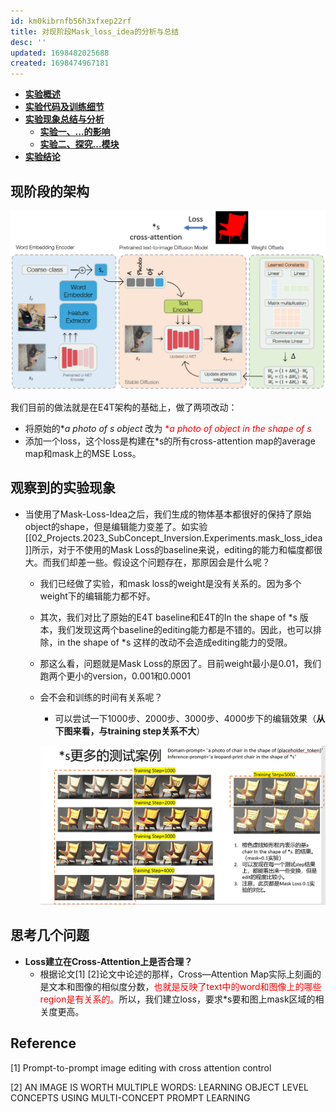 ```yaml
---
id: km0kibrnfb56h3xfxep22rf
title: 对现阶段Mask_loss_idea的分析与总结
desc: ''
updated: 1698482025688
created: 1698474967181
---
```

- [**实验概述**](#实验概述)
- [**实验代码及训练细节**](#实验代码及训练细节)
- [**实验现象总结与分析**](#实验现象总结与分析)
  - [**实验一、...的影响**](#实验一的影响)
  - [**实验二、探究...模块**](#实验二探究模块)
- [**实验结论**](#实验结论)


## **现阶段的架构**
![图 0](assets/images/216eb3c2ae49d945a3f1db619491e79821691ca426d8729570f8463c12402e62.png)  

我们目前的做法就是在E4T架构的基础上，做了两项改动：
* 将原始的**a photo of *s object**  改为 <font color="red">**a photo of object in the shape of *s**</font>
* 添加一个loss，这个loss是构建在*s的所有cross-attention map的average map和mask上的MSE Loss。

## **观察到的实验现象**
* 当使用了Mask-Loss-Idea之后，我们生成的物体基本都很好的保持了原始object的shape，但是编辑能力变差了。如实验 [[02_Projects.2023_SubConcept_Inversion.Experiments.mask_loss_idea]]所示，对于不使用的Mask Loss的baseline来说，editing的能力和幅度都很大。而我们却差一些。假设这个问题存在，那原因会是什么呢？
  * 我们已经做了实验，和mask loss的weight是没有关系的。因为多个weight下的编辑能力都不好。
  * 其次，我们对比了原始的E4T baseline和E4T的In the shape of *s 版本，我们发现这两个baseline的editing能力都是不错的。因此，也可以排除，in the shape of *s 这样的改动不会造成editing能力的受限。
  * 那这么看，问题就是Mask Loss的原因了。目前weight最小是0.01，我们跑两个更小的version，0.001和0.0001
  * 会不会和训练的时间有关系呢？
    * 可以尝试一下1000步、2000步、3000步、4000步下的编辑效果（**从下图来看，与training step关系不大**）
  
    ![图 1](assets/images/8d44692d04248d25b6782528c764b28aab8e36c60dbc8639fe40deaa27337a54.png)  

  

## **思考几个问题**
* **Loss建立在Cross-Attention上是否合理？**
  * 根据论文[1] [2]论文中论述的那样，Cross—Attention Map实际上刻画的是文本和图像的相似度分数，<font color="red">也就是反映了text中的word和图像上的哪些region是有关系的。</font>所以，我们建立loss，要求*s要和图上mask区域的相关度更高。








## **Reference**
[1] Prompt-to-prompt image editing with cross attention control

[2] AN IMAGE IS WORTH MULTIPLE WORDS: LEARNING OBJECT LEVEL CONCEPTS USING MULTI-CONCEPT PROMPT LEARNING
